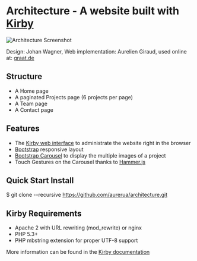 # Architecture - A website built with [Kirby](http://getkirby.com/) 

![Architecture Screenshot](https://www.dropbox.com/s/0xufdordo14cg0k/architecture.png?raw=1)

Design: Johan Wagner, Web implementation: Aurelien Giraud, used online at: [graat.de](http://www.graat.de)

## Structure

- A Home page
- A paginated Projects page (6 projects per page)
- A Team page
- A Contact page

## Features

- The [Kirby web interface](http://getkirby.com/docs/panel) to administrate the website right in the browser
- [Bootstrap](http://getbootstrap.com/) responsive layout
- [Bootstrap Carousel](http://getbootstrap.com/javascript/#carousel) to display the multiple images of a project
- Touch Gestures on the Carousel thanks to [Hammer.js](http://hammerjs.github.io/)

## Quick Start Install

$ git clone --recursive https://github.com/aurerua/architecture.git

## Kirby Requirements

- Apache 2 with URL rewriting (mod_rewrite) or nginx
- PHP 5.3+
- PHP mbstring extension for proper UTF-8 support

More information can be found in the [Kirby documentation](http://getkirby.com/docs/installation)

